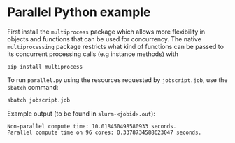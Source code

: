 # Parallel Python example

First install the `multiprocess` package which allows more flexibility in objects and functions that can be used for concurrency. The native `multiprocessing` package restricts what kind of functions can be passed to its concurrent processing calls (e.g instance methods) with

```
pip install multiprocess
```


To run `parallel.py` using the resources requested by `jobscript.job`, use the `sbatch` command:

``` bash
sbatch jobscript.job
```

Example output (to be found in `slurm-<jobid>.out`):

```
Non-parallel compute time: 10.018450498580933 seconds.
Parallel compute time on 96 cores: 0.3378734588623047 seconds.
```
